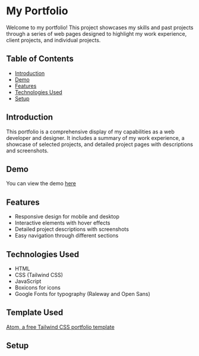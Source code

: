# My Portfolio

Welcome to my portfolio! This project showcases my skills and past projects through a series of web pages designed to highlight my work experience, client projects, and individual projects.


## Table of Contents

- [Introduction](#introduction)
- [Demo](#demo)
- [Features](#features)
- [Technologies Used](#technologies-used)
- [Setup](#setup)

## Introduction

This portfolio is a comprehensive display of my capabilities as a web developer and designer. It includes a summary of my work experience, a showcase of selected projects, and detailed project pages with descriptions and screenshots.

## Demo

You can view the demo [here](https://basil-assignment-01.onrender.com)

## Features

- Responsive design for mobile and desktop
- Interactive elements with hover effects
- Detailed project descriptions with screenshots
- Easy navigation through different sections

## Technologies Used

- HTML
- CSS (Tailwind CSS)
- JavaScript
- Boxicons for icons
- Google Fonts for typography (Raleway and Open Sans)

## Template Used
[Atom, a free Tailwind CSS portfolio template](https://atom.redpixelthemes.com/)


## Setup
